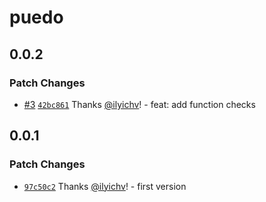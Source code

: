 # puedo

## 0.0.2

### Patch Changes

- [#3](https://github.com/arkemis-labs/puedo/pull/3) [`42bc861`](https://github.com/arkemis-labs/puedo/commit/42bc8615a9cf99aa25e5ff0fc33fe8ff8a8e0749) Thanks [@ilyichv](https://github.com/ilyichv)! - feat: add function checks

## 0.0.1

### Patch Changes

- [`97c50c2`](https://github.com/arkemislab/puedo/commit/97c50c26c2410852e3ef53f5579c0a73458f999d) Thanks [@ilyichv](https://github.com/ilyichv)! - first version
